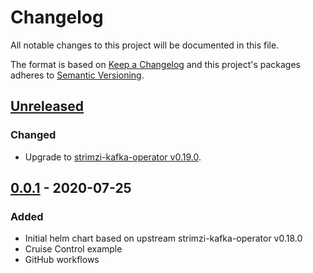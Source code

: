 # Changelog

All notable changes to this project will be documented in this file.

The format is based on [Keep a Changelog](http://keepachangelog.com/en/1.0.0/)
and this project's packages adheres to [Semantic Versioning](http://semver.org/spec/v2.0.0.html).

## [Unreleased]

### Changed

- Upgrade to [strimzi-kafka-operator v0.19.0](https://github.com/strimzi/strimzi-kafka-operator/releases/tag/0.19.0).

## [0.0.1] - 2020-07-25

### Added

- Initial helm chart based on upstream strimzi-kafka-operator v0.18.0
- Cruise Control example
- GitHub workflows

[Unreleased]: https://github.com/giantswarm/strimzi-kafka-operator-app/compare/v0.0.1...HEAD
[0.0.1]: https://github.com/giantswarm/strimzi-kafka-operator-app/releases/tag/v0.0.1
